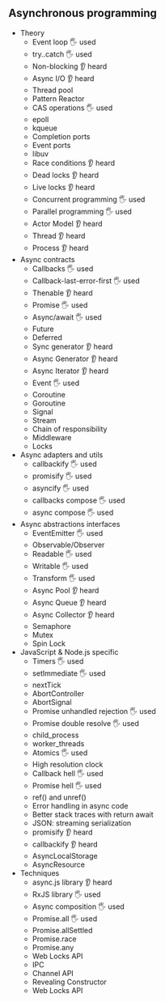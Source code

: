## Asynchronous programming

- Theory
  - Event loop 🖐️ used
  - try..catch 🖐️ used
  - Non-blocking 👂 heard
  - Async I/O 👂 heard
  - Thread pool
  - Pattern Reactor
  - CAS operations 🖐️ used
  - epoll
  - kqueue
  - Completion ports
  - Event ports
  - libuv
  - Race conditions 👂 heard
  - Dead locks 👂 heard
  - Live locks 👂 heard
  - Concurrent programming 🖐️ used
  - Parallel programming 🖐️ used
  - Actor Model 👂 heard
  - Thread 👂 heard
  - Process 👂 heard
- Async contracts
  - Callbacks 🖐️ used
  - Callback-last-error-first 🖐️ used
  - Thenable 👂 heard
  - Promise 🖐️ used
  - Async/await 🖐️ used
  - Future
  - Deferred
  - Sync generator 👂 heard
  - Async Generator 👂 heard
  - Async Iterator 👂 heard
  - Event 🖐️ used
  - Coroutine
  - Goroutine
  - Signal
  - Stream
  - Chain of responsibility
  - Middleware
  - Locks
- Async adapters and utils
  - callbackify 🖐️ used
  - promisify 🖐️ used
  - asyncify 🖐️ used
  - callbacks compose 🖐️ used
  - async compose 🖐️ used
- Async abstractions interfaces
  - EventEmitter 🖐️ used
  - Observable/Observer
  - Readable 🖐️ used
  - Writable 🖐️ used
  - Transform 🖐️ used
  - Async Pool 👂 heard
  - Async Queue 👂 heard
  - Async Collector 👂 heard
  - Semaphore
  - Mutex
  - Spin Lock
- JavaScript & Node.js specific
  - Timers 🖐️ used
  - setImmediate 🖐️ used
  - nextTick
  - AbortController
  - AbortSignal
  - Promise unhandled rejection 🖐️ used
  - Promise double resolve 🖐️ used
  - child_process
  - worker_threads
  - Atomics 🖐️ used
  - High resolution clock
  - Callback hell 🖐️ used
  - Promise hell 🖐️ used
  - ref() and unref() 
  - Error handling in async code
  - Better stack traces with return await
  - JSON: streaming serialization
  - promisify 👂 heard
  - callbackify 👂 heard
  - AsyncLocalStorage
  - AsyncResource
- Techniques
  - async.js library 👂 heard
  - RxJS library 🖐️ used
  - Async composition 🖐️ used
  - Promise.all 🖐️ used
  - Promise.allSettled
  - Promise.race
  - Promise.any
  - Web Locks API
  - IPC
  - Channel API
  - Revealing Constructor
  - Web Locks API
